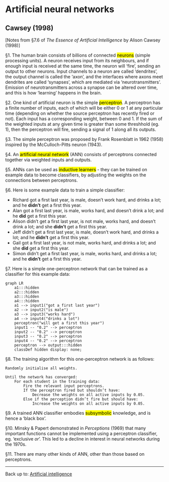 # Artificial neural networks

## Cawsey (1998)

\[Notes from §7.6 of *The Essence of Artificial Intelligence* by Alison Cawsey (1998)\]

§1. The human brain consists of billions of connected <mark>neurons</mark> (simple processing units). A neuron receives input from its neighbours, and if enough input is received at the same time, the neuron will ‘fire’, sending an output to other neurons. Input channels to a neuron are called ‘dendrites’, the output channel is called the ‘axon’, and the interfaces where axons meet dendrites are called ‘synapses’, which are mediated via ‘neurotransmitters’. Emission of neurotransmitters across a synapse can be altered over time, and this is how ‘learning’ happens in the brain.

§2. One kind of artificial neuron is the simple <mark>perceptron</mark>. A perceptron has a finite number of inputs, each of which will be either 0 or 1 at any particular time (depending on whether the source perceptron has recently fired or not). Each input has a corresponding weight, between 0 and 1. If the sum of the weighted inputs at any given time is greater than some threshhold (eg. 1), then the perceptron will fire, sending a signal of 1 along all its outputs. 

§3. The simple perceptron was proposed by Frank Rosenblatt in 1962 (1958) inspired by the McCulloch-Pitts neuron (1943).

§4. An <mark>artificial neural network</mark> (ANN) consists of perceptrons connected together via weighted inputs and outputs. 

§5. ANNs can be used as <mark>inductive learners</mark> - they can be trained on example data to become classifiers, by adjusting the weights on the connections between perceptrons.

§6. Here is some example data to train a simple classifier:
- Richard got a first last year, is male, doesn’t work hard, and drinks a lot; and he **didn’t** get a first this year.
- Alan got a first last year, is male, works hard, and doesn’t drink a lot; and he **did** get a first this year.
- Alison didn’t get a first last year, is not male, works hard, and doesn’t drink a lot; and she **didn’t** get a first this year.
- Jeff didn’t get a first last year, is male, doesn’t work hard, and drinks a lot; and he **didn’t** get a first this year.
- Gail got a first last year, is not male, works hard, and drinks a lot; and she **did** get a first this year.
- Simon didn’t get a first last year, is male, works hard, and drinks a lot; and he **didn’t** get a first this year.

§7. Here is a simple one-perceptron network that can be trained as a classifier for this example data:

```mermaid
graph LR
    a1:::hidden
    a2:::hidden
    a3:::hidden
    a4:::hidden
    a1 --> input1("got a first last year")
    a2 --> input2("is male")
    a3 --> input3("works hard")
    a4 --> input4("drinks a lot")
    perceptron("will get a first this year")
    input1 -- "0.2" --> perceptron
    input2 -- "0.2" --> perceptron
    input3 -- "0.2" --> perceptron
    input4 -- "0.2" --> perceptron
    perceptron --> output:::hidden
    classDef hidden display: none;
```

§8. The training algorithm for this one-perceptron network is as follows:

```
Randomly initialise all weights.

Until the network has converged:
    For each student in the training data:
        Fire the relevant input perceptrons.
        If the perceptron fired but shouldn’t have:
            Decrease the weights on all active inputs by 0.05.
        Else if the perception didn’t fire but should have:
            Increase the weights on all active inputs by 0.05.
```

§9. A trained ANN classifier embodies <mark>subsymbolic</mark> knowledge, and is hence a ‘black box’.

§10. Minsky & Papert demonstrated in *Perceptions* (1969) that many important functions cannot be implemented using a perceptron classifier, eg. ‘exclusive *or*’. This led to a decline in interest in neural networks during the 1970s.

§11. There are many other kinds of ANN, other than those based on perceptrons.


----

Back up to: [Artificial intelligence](../index.md)
